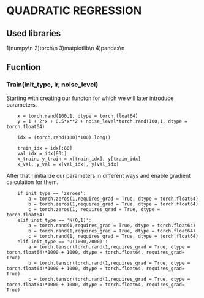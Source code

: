 # QUADRATIC REGRESSION

## Used libraries
1)numpy\n
2)torch\n
3)matplotlib\n
4)pandas\n

## Fucntion
### Train(init_type, lr, noise_level)
Starting with creating our functon for which we will later introduce parameters.
```
    x = torch.rand(100,1, dtype = torch.float64)
    y = 1 + 2*x + 0.5*x**2 + noise_level*torch.rand(100,1, dtype = torch.float64)

    idx = (torch.rand(100)*100).long()

    train_idx = idx[:80]
    val_idx = idx[80:]
    x_train, y_train = x[train_idx], y[train_idx]
    x_val, y_val = x[val_idx], y[val_idx]
```
After that I initialize our parameters in different ways and enable gradient calculation for them.
```
    if init_type == 'zeroes':
        a = torch.zeros(1,requires_grad = True, dtype = torch.float64)
        b = torch.zeros(1,requires_grad = True, dtype = torch.float64)
        c = torch.zeros(1, requires_grad = True, dtype = torch.float64)
    elif init_type == 'N(0,1)':
        a = torch.rand(1,requires_grad = True, dtype = torch.float64)
        b = torch.rand(1,requires_grad = True, dtype = torch.float64)
        c = torch.rand(1, requires_grad = True, dtype = torch.float64)
    elif init_type == 'U(1000,2000)':
        a = torch.tensor(torch.rand(1,requires_grad = True, dtype = torch.float64)*1000 + 1000, dtype = torch.float64, requires_grad= True)
        b = torch.tensor(torch.rand(1,requires_grad = True, dtype = torch.float64)*1000 + 1000, dtype = torch.float64, requires_grad= True)
        c = torch.tensor(torch.rand(1,requires_grad = True, dtype = torch.float64)*1000 + 1000, dtype = torch.float64, requires_grad= True)
```
